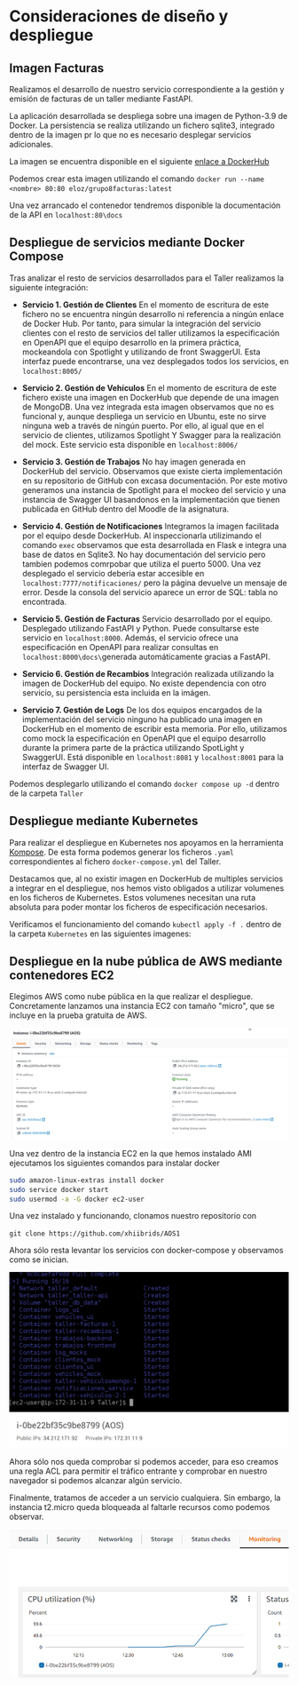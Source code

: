 
# Consideraciones de diseño y despliegue


## Imagen Facturas

Realizamos el desarrollo de nuestro servicio correspondiente a la gestión y emisión de facturas de un taller mediante FastAPI.

La aplicación desarrollada se despliega sobre una imagen de Python-3.9 de Docker. La persistencia se realiza utilizando un fichero sqlite3, integrado dentro de la imagen pr lo que no es necesario desplegar servicios adicionales.

La imagen se encuentra disponible en el siguiente  [enlace a DockerHub](https://hub.docker.com/repository/docker/eloz/grupo8facturas)

Podemos crear esta imagen utilizando el comando 
`docker run --name <nombre> 80:80 eloz/grupo8facturas:latest`

Una vez arrancado el contenedor tendremos disponible la documentación de la API en `localhost:80\docs`


## Despliegue de servicios mediante Docker Compose

Tras analizar el resto de servicios desarrollados para el Taller realizamos la siguiente integración:

- **Servicio 1. Gestión de Clientes**
En el momento de escritura de este fichero no se encuentra ningún desarrollo ni referencia a ningún enlace de Docker Hub. Por tanto, para simular la integración del servicio clientes con el resto de servicios del taller utilizamos la especificación en OpenAPI que el equipo desarrollo en la primera práctica, mockeandola con Spotlight y utilizando de front SwaggerUI.
Esta interfaz puede encontrarse, una vez desplegados todos los servicios, en `localhost:8005/`
- **Servicio 2. Gestión de Vehículos**
En el momento de escritura de este fichero existe una imagen en DockerHub que depende de una imagen de MongoDB.
Una vez integrada esta imagen observamos que no es funcional y, aunque despliega un servicio en Ubuntu, este no sirve ninguna web a través de ningún puerto. Por ello, al igual que en el servicio de clientes, utilizamos Spotlight Y Swagger para la realización del mock.
Este servicio esta disponible en `localhost:8006/`
- **Servicio 3. Gestión de Trabajos**
No hay imagen generada en DockerHub del servicio. Observamos que existe cierta implementación en su repositorio de GitHub con excasa documentación. Por este motivo generamos una instancia de Spotlight para el mockeo del servicio y una instancia de Swagger UI  basandonos en la implementación que tienen publicada en GitHub dentro del Moodle de la asignatura.
- **Servicio 4. Gestión de Notificaciones**
Integramos la imagen facilitada por el equipo desde DockerHub.
Al inspeccionarla utilizimando el comando `exec` observamos que esta desarrollada en Flask e integra una base de datos en Sqlite3. No hay documentación del servicio pero tambien podemos comrpobar que utiliza el puerto 5000.
Una vez desplegado el servicio debería estar accesible en `localhost:7777/notificaciones/` pero la página devuelve un mensaje de error. Desde la consola del servicio aparece un error de SQL: tabla no encontrada.

- **Servicio 5. Gestión de Facturas**
Servicio desarrollado por el equipo. Desplegado utilizando FastAPI y Python.
Puede consultarse este servicio en `localhost:8000`.
Además, el servicio ofrece una especificación en OpenAPI para realizar consultas en `localhost:8000\docs\`generada automáticamente gracias a FastAPI.
- **Servicio 6. Gestión de Recambios**
Integración realizada utilizando la imagen de DockerHub del equipo. No existe dependencia con otro servicio, su persistencia esta incluida en la imágen.
- **Servicio 7. Gestión de Logs**
De los dos equipos encargados de la implementación del servicio ninguno ha publicado una imagen en DockerHub en el momento de escribir esta memoria. Por ello, utilizamos como mock la especificación en OpenAPI que el equipo desarrollo durante la primera parte de la práctica utilizando SpotLight y SwaggerUI. Está disponible en `localhost:8081` y `localhost:8001` para la interfaz de Swagger UI.

Podemos desplegarlo utilizando el comando `docker compose up -d` dentro de la carpeta `Taller`
## Despliegue mediante Kubernetes

Para realizar el despliegue en Kubernetes nos apoyamos en la herramienta [Kompose](http://kompose.io). De esta forma podemos generar los ficheros `.yaml` correspondientes al fichero `docker-compose.yml` del Taller.

Destacamos que, al no existir imagen en DockerHub de multiples servicios a integrar en el despliegue, nos hemos visto obligados a utilizar volumenes en los ficheros de Kubernetes. Estos volumenes necesitan una ruta absoluta para poder montar los ficheros de especificación necesarios.

Verificamos el funcionamiento del comando `kubectl apply -f .` dentro de la carpeta `Kubernetes` en las siguientes imagenes:

## Despliegue en la nube pública de AWS mediante contenedores EC2

Elegimos AWS como nube pública en la que realizar el despliegue. Concretamente lanzamos una instancia EC2 con tamaño "micro", que se incluye en la prueba gratuita de AWS.

<img src="imgs/detalles_instancia.png"/>

Una vez dentro de la instancia EC2 en la que hemos instalado AMI ejecutamos los siguientes comandos para instalar docker

```sh
sudo amazon-linux-extras install docker
sudo service docker start
sudo usermod -a -G docker ec2-user
```

Una vez instalado y funcionando, clonamos nuestro repositorio con

`git clone https://github.com/xhiibrids/AOS1`

Ahora sólo resta levantar los servicios con docker-compose y observamos como se inician.

<img src="imgs/despliegue.png"/>

Ahora sólo nos queda comprobar si podemos acceder, para eso creamos una regla ACL para permitir el tráfico entrante y comprobar en nuestro navegador si podemos alcanzar algún servicio.

Finalmente, tratamos de acceder a un servicio cualquiera. Sin embargo, la instancia t2.micro queda bloqueada al faltarle recursos como podemos observar.

<img src="imgs/cpu.png"/>